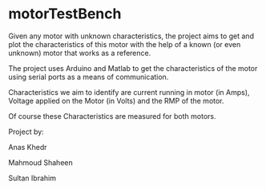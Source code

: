 # motorTestBench

Given any motor with unknown characteristics, the project aims to get and plot the characteristics of this motor with the help of a known (or even unknown) motor that works as a reference.

The project uses Arduino and Matlab to get the characteristics of the motor using serial ports as a means of communication.

Characteristics we aim to identify are current running in motor (in Amps), Voltage applied on the Motor (in Volts) and the RMP of the motor.

Of course these Characteristics are measured for both motors.

Project by:

Anas Khedr

Mahmoud Shaheen

Sultan Ibrahim
